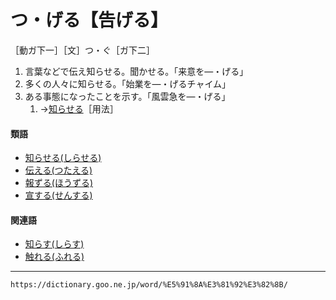 # つ・げる【告げる】

［動ガ下一］［文］つ・ぐ［ガ下二］
1. 言葉などで伝え知らせる。聞かせる。「来意を―・げる」
2. 多くの人々に知らせる。「始業を―・げるチャイム」
3. ある事態になったことを示す。「風雲急を―・げる」    
    1.  →[知らせる](https://dictionary.goo.ne.jp/word/%E7%9F%A5%E3%82%89%E3%81%9B%E3%82%8B/#jn-112256)［用法］
        

#### 類語

-   [知らせる(しらせる)](https://dictionary.goo.ne.jp/word/%E7%9F%A5%E3%82%89%E3%81%9B%E3%82%8B/#jn-112256)
-   [伝える(つたえる)](https://dictionary.goo.ne.jp/word/%E4%BC%9D%E3%81%88%E3%82%8B/#jn-147454)
-   [報ずる(ほうずる)](https://dictionary.goo.ne.jp/word/%E5%A0%B1%E3%81%9A%E3%82%8B/#jn-202027)
-   [宣する(せんする)](https://dictionary.goo.ne.jp/word/%E5%AE%A3%E3%81%99%E3%82%8B/#jn-126621)

#### 関連語

-   [知らす(しらす)](https://dictionary.goo.ne.jp/word/%E7%9F%A5%E3%82%89%E3%81%99/#jn-112235)
-   [触れる(ふれる)](https://dictionary.goo.ne.jp/word/%E8%A7%A6%E3%82%8C%E3%82%8B/#jn-196605)

---
`https://dictionary.goo.ne.jp/word/%E5%91%8A%E3%81%92%E3%82%8B/`